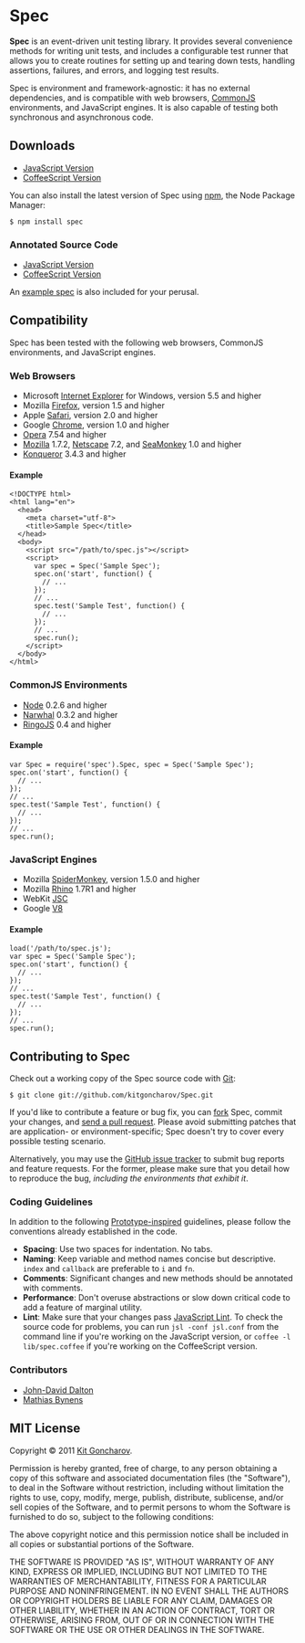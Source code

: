 Spec
====

**Spec** is an event-driven unit testing library. It provides several convenience methods for writing unit tests, and includes a configurable test runner that allows you to create routines for setting up and tearing down tests, handling assertions, failures, and errors, and logging test results.

Spec is environment and framework-agnostic: it has no external dependencies, and is compatible with web browsers, [CommonJS](http://www.commonjs.org/) environments, and JavaScript engines. It is also capable of testing both synchronous and asynchronous code.

## Downloads

- [JavaScript Version](http://kitgoncharov.github.com/Spec/lib/spec.js)
- [CoffeeScript Version](http://kitgoncharov.github.com/Spec/lib/spec.coffee)

You can also install the latest version of Spec using [npm](http://npmjs.org), the Node Package Manager:

    $ npm install spec

### Annotated Source Code

- [JavaScript Version](http://kitgoncharov.github.com/Spec/docs/spec.js.html)
- [CoffeeScript Version](http://kitgoncharov.github.com/Spec/docs/spec.coffee.html)

An [example spec](http://kitgoncharov.github.com/Spec/examples/spec.html) is also included for your perusal.

## Compatibility

Spec has been tested with the following web browsers, CommonJS environments, and JavaScript engines.

### Web Browsers

- Microsoft [Internet Explorer](http://www.microsoft.com/windows/internet-explorer) for Windows, version 5.5 and higher
- Mozilla [Firefox](http://www.mozilla.com/firefox), version 1.5 and higher
- Apple [Safari](http://www.apple.com/safari), version 2.0 and higher
- Google [Chrome](http://www.google.com/chrome), version 1.0 and higher
- [Opera](http://www.opera.com) 7.54 and higher
- [Mozilla](http://www.mozilla.org/projects/browsers.html) 1.7.2, [Netscape](http://browser.netscape.com/releases) 7.2, and [SeaMonkey](http://www.seamonkey-project.org/) 1.0 and higher
- [Konqueror](http://www.konqueror.org) 3.4.3 and higher

#### Example

    <!DOCTYPE html>
    <html lang="en">
      <head>
        <meta charset="utf-8">
        <title>Sample Spec</title>
      </head>
      <body>
        <script src="/path/to/spec.js"></script>
        <script>
          var spec = Spec('Sample Spec');
          spec.on('start', function() {
            // ...
          });
          // ...
          spec.test('Sample Test', function() {
            // ...
          });
          // ...
          spec.run();
        </script>
      </body>
    </html>

### CommonJS Environments

- [Node](http://nodejs.org/) 0.2.6 and higher
- [Narwhal](http://narwhaljs.org/) 0.3.2 and higher
- [RingoJS](http://ringojs.org/) 0.4 and higher

#### Example

    var Spec = require('spec').Spec, spec = Spec('Sample Spec');
    spec.on('start', function() {
      // ...
    });
    // ...
    spec.test('Sample Test', function() {
      // ...
    });
    // ...
    spec.run();

### JavaScript Engines

- Mozilla [SpiderMonkey](http://www.mozilla.org/js/spidermonkey), version 1.5.0 and higher
- Mozilla [Rhino](http://www.mozilla.org/rhino) 1.7R1 and higher
- WebKit [JSC](https://trac.webkit.org/wiki/JSC)
- Google [V8](http://code.google.com/p/v8)

#### Example

    load('/path/to/spec.js');
    var spec = Spec('Sample Spec');
    spec.on('start', function() {
      // ...
    });
    // ...
    spec.test('Sample Test', function() {
      // ...
    });
    // ...
    spec.run();

## Contributing to Spec

Check out a working copy of the Spec source code with [Git](http://git-scm.com/):

    $ git clone git://github.com/kitgoncharov/Spec.git

If you'd like to contribute a feature or bug fix, you can [fork](http://help.github.com/forking/) Spec, commit your changes, and [send a pull request](http://help.github.com/pull-requests/). Please avoid submitting patches that are application- or environment-specific; Spec doesn't try to cover every possible testing scenario.

Alternatively, you may use the [GitHub issue tracker](http://github.com/kitgoncharov/Spec/issues) to submit bug reports and feature requests. For the former, please make sure that you detail how to reproduce the bug, *including the environments that exhibit it*.

### Coding Guidelines

In addition to the following [Prototype-inspired](http://prototypejs.org/contribute) guidelines, please follow the conventions already established in the code.

- **Spacing**: Use two spaces for indentation. No tabs.
- **Naming**: Keep variable and method names concise but descriptive. `index` and `callback` are preferable to `i` and `fn`.
- **Comments**: Significant changes and new methods should be annotated with comments.
- **Performance**: Don't overuse abstractions or slow down critical code to add a feature of marginal utility.
- **Lint**: Make sure that your changes pass [JavaScript Lint](http://javascriptlint.com/). To check the source code for problems, you can run `jsl -conf jsl.conf` from the command line if you're working on the JavaScript version, or `coffee -l lib/spec.coffee` if you're working on the CoffeeScript version.

### Contributors

- [John-David Dalton](http://allyoucanleet.com/)
- [Mathias Bynens](http://mathiasbynens.be/)

## MIT License

Copyright &copy; 2011 [Kit Goncharov](http://kitgoncharov.github.com).

Permission is hereby granted, free of charge, to any person obtaining a copy of this software and associated documentation files (the "Software"), to deal in the Software without restriction, including without limitation the rights to use, copy, modify, merge, publish, distribute, sublicense, and/or sell copies of the Software, and to permit persons to whom the Software is furnished to do so, subject to the following conditions:

The above copyright notice and this permission notice shall be included in all copies or substantial portions of the Software.

THE SOFTWARE IS PROVIDED "AS IS", WITHOUT WARRANTY OF ANY KIND, EXPRESS OR IMPLIED, INCLUDING BUT NOT LIMITED TO THE WARRANTIES OF MERCHANTABILITY, FITNESS FOR A PARTICULAR PURPOSE AND NONINFRINGEMENT. IN NO EVENT SHALL THE AUTHORS OR COPYRIGHT HOLDERS BE LIABLE FOR ANY CLAIM, DAMAGES OR OTHER LIABILITY, WHETHER IN AN ACTION OF CONTRACT, TORT OR OTHERWISE, ARISING FROM, OUT OF OR IN CONNECTION WITH THE SOFTWARE OR THE USE OR OTHER DEALINGS IN THE SOFTWARE.